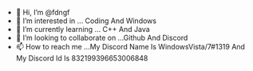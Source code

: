 - 👋 Hi, I’m @fdngf
- 👀 I’m interested in ... Coding And Windows
- 🌱 I’m currently learning ... C++ And Java
- 💞️ I’m looking to collaborate on ...Github And Discord
- 📫 How to reach me ...My Discord Name Is WindowsVista/7#1319 And My Discord Id Is 832199396653006848

<!---
fdngf/fdngf is a ✨ special ✨ repository because its `README.md` (this file) appears on your GitHub profile.
You can click the Preview link to take a look at your changes.
--->
